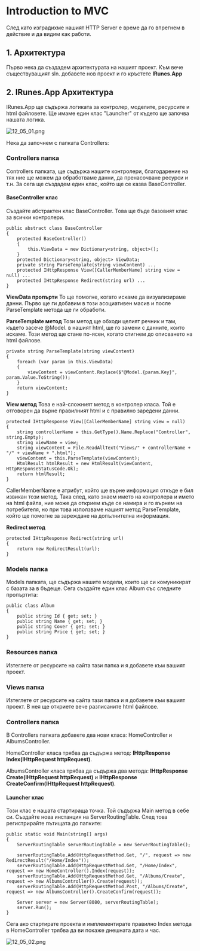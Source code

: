# Introduction to MVC

След като изградихме нашият HTTP Server е време да го впрегнем в действие и да видим как работи.

## 1. Архитектура

Първо нека да създадем архитектурата на нашият проект. Към вече съществуващият sln. добавете нов проект и го кръстете **IRunes.App**

## 2. IRunes.App Архитектура

IRunes.App ще съдържа логиката за контролер, моделите, ресурсите и html файловете. Ще имаме един клас "Launcher" от където ще започва нашата логика.

![12\_05\_01.png](12\_05\_01.png)

Нека да започнем с папката Controllers:

### Controllers папка

Controllers папката, ще съдържа нашите контролери, благодарение на тях ние ще можем да обработваме данни, да пренасочване ресурси и т.н. За сега ще създадем един клас, който ще се казва BaseController.

#### BaseController клас

Създайте абстрактен клас BaseController. Това ще бъде базовият клас за всички контролери.

```
public abstract class BaseController
{
    protected BaseController()
    {
        this.ViewData = new Dictionary<string, object>();
    }
    protected Dictionary<string, object> ViewData;
    private string ParseTemplate(string viewContent) ...
    protected IHttpResponse View([CallerMemberName] string view = null) ...
    protected IHttpResponse Redirect(string url) ...
}
```

**ViewData пропърти** То ще помогне, когато искаме да визуализираме данни. Първо ще ги добавим в този асоциативен масив и после ParseTemplate метода ще ги обработи.

**ParseTemplate метод** Този метод ще обходи целият речник и там, където засече @Model. в нашият html, ще го замени с данните, които искаме. Този метод ще стане по-ясен, когато стигнем до описването на html файлове.

```
private string ParseTemplate(string viewContent) 
{
    foreach (var param in this.ViewData)
    {
        viewContent = viewContent.Replace($"@Model.{param.Key}", param.Value.ToString());
    }
    return viewContent;
}
```

**View метод** Това е най-сложният метод в контролер класа. Той е отговорен да върне правилният html и с правилно заредени данни.

```
protected IHttpResponse View([CallerMemberName] string view = null) 
{
    string controllerName = this.GetType().Name.Replace("Controller", string.Empty);
    string viewName = view;
    string viewContent = File.ReadAllText("Views/" + controllerName + "/" + viewName + ".html");
    viewContent = this.ParseTemplate(viewContent);
    HtmlResult htmlResult = new HtmlResult(viewContent, HttpResponseStatusCode.Ok);
    return htmlResult;
}
```

CallerMemberName е атрибут, който ще върне информация откъде е бил извикан този метод. Така след, като знаем името на контролера и името на html файла, ние може да открием къде се намира и го върнем на потребителя, но при това използваме нашият метод ParseTemplate, който ще помогне за зарeждане на допълнителна информация.

**Redirect метод**

```
protected IHttpResponse Redirect(string url) 
{
    return new RedirectResult(url);
}
```

### Models папка

Models папката, ще съдържа нашите модели, които ще си комуникират с базата за в бъдеще. Сега създайте един клас Album със следните пропъртита:

```
public class Album
{
    public string Id { get; set; }
    public string Name { get; set; }
    public string Cover { get; set; }
    public string Price { get; set; }
}
```

### Resources папка

Изтеглете от ресурсите на сайта тази папка и я добавете към вашият проект.

### Views папка

Изтеглете от ресурсите на сайта тази папка и я добавете към вашият проект. В нея ще откриете вече разписаните html файлове.

### Controllers папка

В Controllers папката добавете два нови класа: HomeController и AlbumsController.

HomeController класa трябва да съдържа метод: **IHttpResponse Index(IHttpRequest httpRequest)**.

AlbumsController класa трябва да съдържа два метода: **IHttpResponse Create(IHttpRequest httpRequest)** и **IHttpResponse CreateConfirm(IHttpRequest httpRequest)**.

#### Launcher клас

Този клас е нашата стартираща точка. Той съдържа Main метод в себе си. Създайте нова инстанция на ServerRoutingTable. След това регистрирайте пътищата до папките:

```
public static void Main(string[] args)
{
    ServerRoutingTable serverRoutingTable = new ServerRoutingTable();

    serverRoutingTable.Add(HttpRequestMethod.Get, "/", request => new RedirectResult("/Home/Index"));
    serverRoutingTable.Add(HttpRequestMethod.Get, "/Home/Index", request => new HomeController().Index(request));
    serverRoutingTable.Add(HttpRequestMethod.Get, "/Albums/Create", request => new AlbumsController().Create(request));
    serverRoutingTable.Add(HttpRequestMethod.Post, "/Albums/Create", request => new AlbumsController().CreateConfirm(request));

    Server server = new Server(8080, serverRoutingTable);
    server.Run();
}
```

Сега ако стартирате проекта и имплементирате правилно Index метода в HomeController трябва да ви покаже днешната дата и час.

![12\_05\_02.png](12\_05\_02.png)
